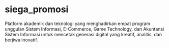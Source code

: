 # siega_promosi
Platform akademik dan teknologi yang menghadirkan empat program unggulan Sistem Informasi, E-Commerce, Game Technology, dan Akuntansi Sistem Informasi untuk mencetak generasi digital yang kreatif, analitis, dan berjiwa inovatif.
